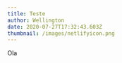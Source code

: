```yaml
---
title: Teste
author: Wellington
date: 2020-07-27T17:32:43.603Z
thumbnail: /images/netlifyicon.png
---
```

Ola